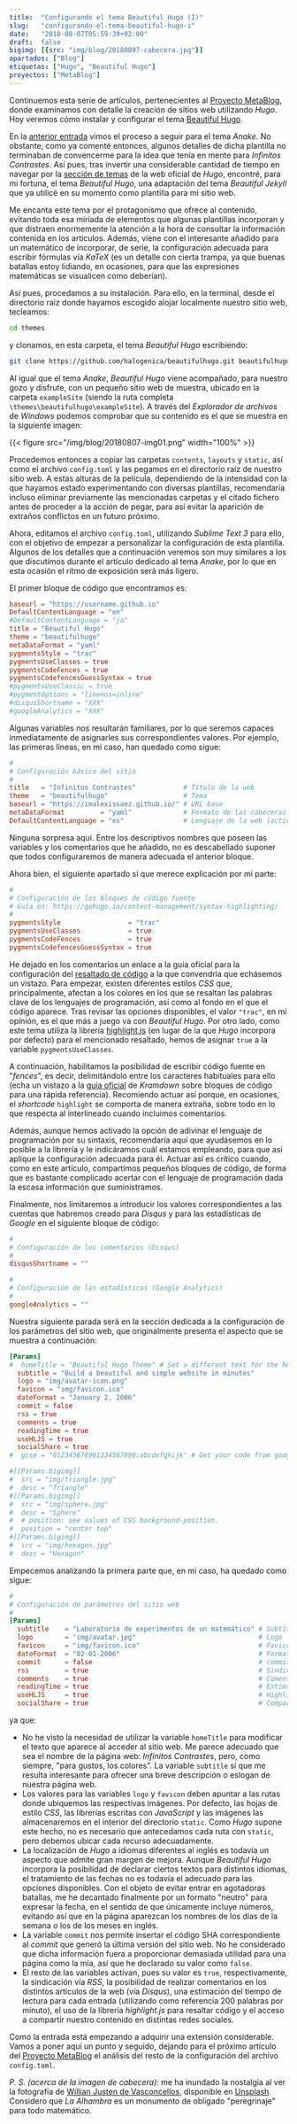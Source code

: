 ```yaml
---
title:  "Configurando el tema Beautiful Hugo (I)"
slug:   "configurando-el-tema-beautiful-hugo-i"
date:   "2018-08-07T05:59:39+02:00"
draft:  false
bigimg: [{src: "img/blog/20180807-cabecera.jpg"}]
apartados: ["Blog"]
etiquetas: ["Hugo", "Beautiful Hugo"]
proyectos: ["MetaBlog"]
---
```


Continuemos esta serie de artículos, pertenecientes al [Proyecto MetaBlog](/proyectos/metablog/), donde examinamos con detalle la creación de sitios web utilizando *Hugo*. Hoy veremos cómo instalar y configurar el tema [Beautiful Hugo](https://themes.gohugo.io/beautifulhugo/).
<!--more-->

En la [anterior entrada](/2018/07/17/configurando-el-tema-ananke/) vimos el proceso a seguir para el tema *Anake*. No obstante, como ya comenté entonces, algunos detalles de dicha plantilla no terminaban de convencerme para la idea que tenía en mente para *Infinitos Contrastes*. Así pues, tras invertir una considerable cantidad de tiempo en navegar por la [sección de temas](https://themes.gohugo.io/) de la web oficial de *Hugo*, encontré, para mi fortuna, el tema *Beautiful Hugo*, una adaptación del tema *Beautiful Jekyll* que ya utilicé en su momento como plantilla para mi sitio web.

Me encanta este tema por el protagonismo que ofrece al contenido, evitando toda esa miríada de elementos que algunas plantillas incorporan y que distraen enormemente la atención a la hora de consultar la información contenida en los artículos. Además, viene con el interesante añadido para un matemático de incorporar, de serie, la configuración adecuada para escribir fórmulas vía *KaTeX* (es un detalle con cierta trampa, ya que buenas batallas estoy lidiando, en ocasiones, para que las expresiones matemáticas se visualicen como deberían).

Así pues, procedamos a su instalación. Para ello, en la terminal, desde el directorio raíz donde hayamos escogido alojar localmente nuestro sitio web, tecleamos:

```bash
cd themes
```

y clonamos, en esta carpeta, el tema *Beautiful Hugo* escribiendo:

```bash
git clone https://github.com/halogenica/beautifulhugo.git beautifulhugo
```

Al igual que el tema *Anake*, *Beautiful Hugo* viene acompañado, para nuestro gozo y disfrute, con un pequeño sitio web de muestra, ubicado en la carpeta `exampleSite` (siendo la ruta completa `\themes\beautifulhugo\exampleSite`). A través del *Explorador de archivos* de *Windows* podemos comprobar que su contenido es el que se muestra en la siguiente imagen:

{{< figure src="/img/blog/20180807-img01.png" width="100%" >}}

Procedemos entonces a copiar las carpetas `contents`, `layouts` y `static`, así como el archivo `config.toml` y las pegamos en el directorio raíz de nuestro sitio web. A estas alturas de la película, dependiendo de la intensidad con la que hayamos estado experimentando con diversas plantillas, recomendaría incluso eliminar previamente las mencionadas carpetas y el citado fichero antes de proceder a la acción de pegar, para así evitar la aparición de extraños conflictos en un futuro próximo.

Ahora, editamos el archivo `config.toml`, utilizando *Sublime Text 3* para ello, con el objetivo de empezar a personalizar la configuración de esta plantilla. Algunos de los detalles que a continuación veremos son muy similares a los que discutimos durante el artículo dedicado al tema *Anake*, por lo que en esta ocasión el ritmo de exposición será más ligero.

El primer bloque de código que encontramos es:

```toml
baseurl = "https://username.github.io"
DefaultContentLanguage = "en"
#DefaultContentLanguage = "ja"
title = "Beautiful Hugo"
theme = "beautifulhugo"
metaDataFormat = "yaml"
pygmentsStyle = "trac"
pygmentsUseClasses = true
pygmentsCodeFences = true
pygmentsCodefencesGuessSyntax = true
#pygmentsUseClassic = true
#pygmentOptions = "linenos=inline"
#disqusShortname = "XXX"
#googleAnalytics = "XXX"
```

Algunas variables nos resultarán familiares, por lo que seremos capaces inmediatamente de asignarles sus correspondientes valores. Por ejemplo, las primeras líneas, en mi caso, han quedado como sigue:

```toml
#
# Configuración básica del sitio
#
title   = "Infinitos Contrastes"            # Título de la web
theme   = "beautifulhugo"                   # Tema 
baseurl = "https://imalexissaez.github.io/" # URL base
metaDataFormat         = "yaml"             # Formato de las cabeceras de las entradas
DefaultContentLanguage = "es"               # Lenguaje de la web (activa localización)
```

Ninguna sorpresa aquí. Entre los descriptivos nombres que poseen las variables y los comentarios que he añadido, no es descabellado suponer que todos configuraremos de manera adecuada el anterior bloque. 

Ahora bien, el siguiente apartado sí que merece explicación por mi parte:

```toml
#
# Configuración de los bloques de código fuente
# Guía en: https://gohugo.io/content-management/syntax-highlighting/
#
pygmentsStyle                 = "trac"
pygmentsUseClasses            = true
pygmentsCodeFences            = true
pygmentsCodefencesGuessSyntax = true
```

He dejado en los comentarios un enlace a la guía oficial para la configuración del [resaltado de código](https://gohugo.io/content-management/syntax-highlighting/) a la que convendría que echásemos un vistazo. Para empezar, existen diferentes estilos *CSS* que, principalmente, afectan a los colores en los que se resaltan las palabras clave de los lenguajes de programación, así como al fondo en el que el código aparece. Tras revisar las opciones disponibles, el valor `"trac"`, en mi opinión, es el que más a juego va con *Beautiful Hugo*. Por otro lado, como este tema utiliza la librería [highlight.js](https://highlightjs.org/) (en lugar de la que *Hugo* incorpora por defecto) para el mencionado resaltado, hemos de asignar `true` a la variable `pygmentsUseClasses`.

A continuación, habilitamos la posibilidad de escribir código fuente en "*fences*", es decir, delimitándolo entre los caracteres habituales para ello (echa un vistazo a la [guía oficial](https://kramdown.gettalong.org/quickref.html#code-blocks) de *Kramdown* sobre bloques de código para una rápida referencia). Recomiendo actuar así porque, en ocasiones, el *shortcode* `highlight` se comporta de manera extraña, sobre todo en lo que respecta al interlineado cuando incluimos comentarios. 

Además, aunque hemos activado la opción de adivinar el lenguaje de programación por su sintaxis, recomendaría aquí que ayudásemos en lo posible a la librería y le indicáramos cuál estamos empleando, para que así aplique la configuración adecuada para él. Actuar así es crítico cuando, como en este artículo, compartimos pequeños bloques de código, de forma que es bastante complicado acertar con el lenguaje de programación dada la escasa información que suministramos.

Finalmente, nos limitaremos a introducir los valores correspondientes a las cuentas que habremos creado para *Disqus* y para las estadísticas de *Google* en el siguiente bloque de código:

```toml
#
# Configuración de los comentarios (Disqus)
#
disqusShortname = ""

#
# Configuración de las estadísticas (Google Analytics)
#
googleAnalytics = ""
```

Nuestra siguiente parada será en la sección dedicada a la configuración de los parámetros del sitio web, que originalmente presenta el aspecto que se muestra a continuación:

```toml
[Params]
#  homeTitle = "Beautiful Hugo Theme" # Set a different text for the header on the home page
  subtitle = "Build a beautiful and simple website in minutes"
  logo = "img/avatar-icon.png"
  favicon = "img/favicon.ico"
  dateFormat = "January 2, 2006"
  commit = false
  rss = true
  comments = true
  readingTime = true
  useHLJS = true
  socialShare = true
#  gcse = "012345678901234567890:abcdefghijk" # Get your code from google.com/cse. Make sure to go to "Look and Feel" and change Layout to "Full Width" and Theme to "Classic"

#[[Params.bigimg]]
#  src = "img/triangle.jpg"
#  desc = "Triangle"
#[[Params.bigimg]]
#  src = "img/sphere.jpg"
#  desc = "Sphere"
#  # position: see values of CSS background-position.
#  position = "center top"
#[[Params.bigimg]]
#  src = "img/hexagon.jpg"
#  desc = "Hexagon"
```

Empecemos analizando la primera parte que, en mi caso, ha quedado como sigue:

```toml
#
# Configuración de parámetros del sitio web
#
[Params]
  subtitle    = "Laboratorio de experimentos de un matemático" # Subtítulo
  logo        = "img/avatar.jpg"                               # Logo
  favicon     = "img/favicon.ico"                              # Favicon
  dateFormat  = "02-01-2006"                                   # Formato de la fecha
  commit      = false                                          # commit en footer
  rss         = true                                           # Sindicación
  comments    = true                                           # Comentarios activados por defecto
  readingTime = true                                           # Estimación del tiempo de lectura
  useHLJS     = true                                           # Highlight.js para resaltado
  socialShare = true                                           # Compartir entradas en redes sociales
```

ya que:

- No he visto la necesidad de utilizar la variable `homeTitle` para modificar el texto que aparece al acceder al sitio web. Me parece adecuado que sea el nombre de la página web: *Infinitos Contrastes*, pero, como siempre, "para gustos, los colores". La variable `subtitle` sí que me resulta interesante para ofrecer una breve descripción o eslogan de nuestra página web.
- Los valores para las variables `logo` y `favicon` deben apuntar a las rutas donde ubiquemos las respectivas imágenes. Por defecto, las hojas de estilo *CSS*, las librerías escritas con *JavaScript* y las imágenes las almacenaremos en el interior del directorio `static`. Como *Hugo* supone este hecho, no es necesario que antecedamos cada ruta con `static`, pero debemos ubicar cada recurso adecuadamente. 
- La localización de *Hugo* a idiomas diferentes al inglés es todavía un aspecto que admite gran margen de mejora. Aunque *Beautiful Hugo* incorpora la posibilidad de declarar ciertos textos para distintos idiomas, el tratamiento de las fechas no es todavía el adecuado para las opciones disponibles. Con el objeto de evitar entrar en agotadoras batallas, me he decantado finalmente por un formato "neutro" para expresar la fecha, en el sentido de que únicamente incluye números, evitando así que en la página aparezcan los nombres de los días de la semana o los de los meses en inglés. 
- La variable `commit` nos permite insertar el código SHA correspondiente al *commit* que generó la última versión del sitio web. No he considerado que dicha información fuera a proporcionar demasiada utilidad para una página como la mía, así que he declarado su valor como `false`.
- El resto de las variables activan, pues su valor es `true`, respectivamente, la sindicación vía *RSS*, la posibilidad de realizar comentarios en los distintos artículos de la web (vía *Disqus*), una estimación del tiempo de lectura para cada entrada (utilizando como referencia 200 palabras por minuto), el uso de la librería *highlight.js* para resaltar código y el acceso a compartir nuestro contenido en distintas redes sociales.

Como la entrada está empezando a adquirir una extensión considerable. Vamos a poner aquí un punto y seguido, dejando para el próximo artículo del [Proyecto MetaBlog](/proyectos/metablog/) el análisis del resto de la configuración del archivo `config.toml`.

*P. S. (acerca de la imagen de cabecera):* me ha inundado la nostalgia al ver la fotografía de [Willian Justen de Vasconcellos](https://unsplash.com/@willianjusten), disponible en [Unsplash](https://unsplash.com/photos/Cdb3-cWZBeo). Considero que *La Alhambra* es un monumento de obligado "peregrinaje" para todo matemático.